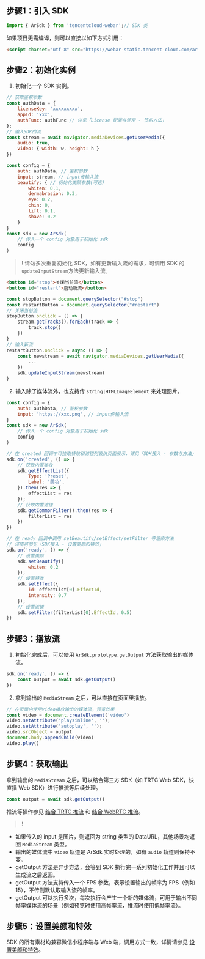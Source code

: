 [](id:step1)
## 步骤1：引入 SDK
```javascript
import { ArSdk } from 'tencentcloud-webar';// SDK 类
```
如果项目无需编译，则可以直接以如下方式引用：
```html
<script charset="utf-8" src="https://webar-static.tencent-cloud.com/ar-sdk/resources/latest/webar-sdk.umd.js"></script>
```

[](id:step2)
## 步骤2：初始化实例
1. 初始化一个 SDK 实例。
```javascript
// 获取鉴权参数
const authData = {
	licenseKey: 'xxxxxxxxx',
	appId: 'xxx',
	authFunc: authFunc // 详见「License 配置与使用 - 签名方法」
};
// 输入SDK的流
const stream = await navigator.mediaDevices.getUserMedia({
	audio: true,
	video: { width: w, height: h }
})

const config = {
	auth: authData, // 鉴权参数
    input: stream, // input传输入流
	beautify: { // 初始化美颜参数(可选)
		whiten: 0.1,
		dermabrasion: 0.3,
		eye: 0.2,
		chin: 0,
		lift: 0.1,
		shave: 0.2
	}
}
const sdk = new ArSdk(
	// 传入一个 config 对象用于初始化 sdk
	config
)
```
>! 请勿多次重复初始化 SDK，如有更新输入流的需求，可调用 SDK 的 `updateInputStream`方法更新输入流。
```html
<button id="stop">关闭当前流</button>
<button id="restart">启动新流</button>
```
```javascript
const stopButton = document.querySelector("#stop")
const restartButton = document.querySelector("#restart")
// 关闭当前流
stopButton.onclick = () => {
    stream.getTracks().forEach(track => {
        track.stop()
    })
}
// 输入新流
restartButton.onclick = async () => {
    const newstream = await navigator.mediaDevices.getUserMedia({
        ...
    })
    sdk.updateInputStream(newstream)
}
```


2. 输入除了媒体流外，也支持传 `string|HTMLImageElement` 来处理图片。
```javascript
const config = {
	auth: authData, // 鉴权参数
    input: 'https://xxx.png', // input传输入流
}
const sdk = new ArSdk(
	// 传入一个 config 对象用于初始化 sdk
	config
)

// 在 created 回调中可拉取特效和滤镜列表供页面展示，详见「SDK接入 - 参数与方法」
sdk.on('created', () => {
    // 获取内置美妆
    sdk.getEffectList({
        Type: 'Preset',
        Label: '美妆',
    }).then(res => {
        effectList = res
    });
    // 获取内置滤镜
    sdk.getCommonFilter().then(res => {
        filterList = res
    })
})

// 在 ready 回调中调用 setBeautify/setEffect/setFilter 等渲染方法
// 详情可参见「SDK接入 - 设置美颜和特效」
sdk.on('ready', () => {
    // 设置美颜
    sdk.setBeautify({
        whiten: 0.2
    });
    // 设置特效
    sdk.setEffect({
        id: effectList[0].EffectId,
        intensity: 0.7
    });
    // 设置滤镜
    sdk.setFilter(filterList[0].EffectId, 0.5)
})
```

[](id:step3)
## 步骤3：播放流
1. 初始化完成后，可以使用 `ArSdk.prototype.getOutput` 方法获取输出的媒体流。
```javascript
sdk.on('ready', () => {
    const output = await sdk.getOutput()
})
```
2. 拿到输出的 `MediaStream` 之后，可以直接在页面里播放。
```javascript
// 在页面内使用video播放输出的媒体流，预览效果
const video = document.createElement('video')
video.setAttribute('playsinline', '');
video.setAttribute('autoplay', '');
video.srcObject = output
document.body.appendChild(video)
video.play()
```

[](id:step4)
## 步骤4：获取输出
拿到输出的 `MediaStream` 之后，可以结合第三方 SDK（如 TRTC Web SDK，快直播 Web SDK）进行推流等后续处理。
```javascript
const output = await sdk.getOutput()
```
推流等操作参见 [结合 TRTC 推流](https://cloud.tencent.com/document/product/616/71374) 和 [结合 WebRTC 推流](https://cloud.tencent.com/document/product/616/71373)。

>!
- 如果传入的 input 是图片，则返回为 string 类型的 DataURL，其他场景均返回 `MediaStream` 类型。
- 输出的媒体流中 `video` 轨道是 ArSdk 实时处理的，如有 `audio` 轨道则保持不变。
- getOutput 方法是异步方法，会等到 SDK 执行完一系列初始化工作并且可以生成流之后返回。
- getOutput 方法支持传入一个 FPS 参数，表示设置输出的帧率为 FPS（例如15），不传则默认取输入流的帧率。
- getOutput 可以执行多次，每次执行会产生一个新的媒体流，可用于输出不同帧率媒体流的场景（例如预览时使用高帧率流，推流时使用低帧率流）。

[](id:step5)
## 步骤5：设置美颜和特效
SDK 的所有素材均兼容微信小程序端与 Web 端，调用方式一致，详情请参见 [设置美颜和特效](https://cloud.tencent.com/document/product/616/75680)。


